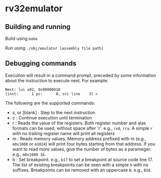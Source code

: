 # rv32emulator

## Building and running

Build using `make`

Run using `./obj/emulator [assembly file path]`

## Debugging commands

Execution will result in a command prompt, preceded by some information about the instruction to execute next.
For example:

```
Next: lui x02, 0x00000010
[inst:      1 pc:      0, src line    3] > 
```

The following are the supported commands:

* s, or [blank] : Step to the next instruction
* c : Continue execution until termination
* r : Reads the value of the registers. Both register number and alas formats can be used, without space after 'r'. e.g., `rx0`, `rra`. A simple `r` with no trailing register name will print all registers
* m : Reads memory values. Memory address prefixed with m (e.g., `m0x1000` or `m1024`) will print four bytes starting from that address. If you want to read more values, give the number of bytes as a parameger. e.g., `m0x1000 16`.
* b : Set breakpoint. e.g., `b17` to set a breakpoint at source code line 17. The list of existing breakpoints can be seen with a simple `b` with no suffixes. Breakpoints can be removed with an uppercase `B`. e.g., `B16`.

